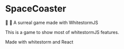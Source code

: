 # SpaceCoaster
🚀 👾 A surreal game made with WhitestormJS

This is a game to show most of whitestormJS features.

Made with whitestorm and React
